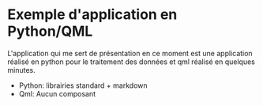 Exemple d'application en Python/QML
===================================

L'application qui me sert de présentation en ce moment est une application réalisé en python pour le traitement des données et qml réalisé en quelques minutes.

* Python: librairies standard + markdown
* Qml: Aucun composant
